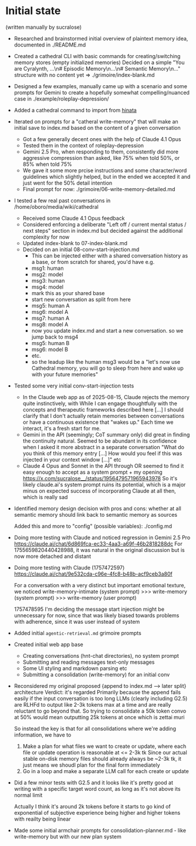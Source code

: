 # Initial state
(written manually by sucralose)

- Researched and brainstormed initial overview of plaintext memory idea, documented in ./README.md
- Created a cathedral CLI with basic commands for creating/switching memory stores (empty initialized memories)
	Decided on a simple "You are Cyralynth, ...\n# Episodic Memory\n...\n#
	Semantic Memory\n..." structure with no content yet
	=> ./grimoire/index-blank.md
- Designed a few examples, manually came up with a scenario and some prompts for
	Gemini to create a hopefully somewhat compelling/nuanced case in
	./example/roleplay-depression/
- Added a cathedral command to import from [hinata](https://github.com/veilm/hinata)
- Iterated on prompts for a "catheral write-memory" that will make an initial
save to index.md based on the content of a given conversation
	- Got a few generally decent ones with the help of Claude 4.1 Opus
	- Tested them in the context of roleplay-depression
	- Gemini 2.5 Pro, when responding to them, consistently did more aggressive
	compression than asked, like 75% when told 50%, or 85% when told 75%
	- We gave it some more prcise instructions and some character/word
	guidelines which slightly helped, but in the ended we accepted it and just
	went for the 50% detail intention
	- Final prompt for now: ./grimoire/06-write-memory-detailed.md
- I tested a few real past conversations in /home/oboro/media/wiki/cathedral
	- Received some Claude 4.1 Opus feedback
	- Considered enforcing a deliberate "Left off / current mental status / next
	steps" section in index.md but decided against the additional complexity for
	now
	- Updated index-blank to 07-index-blank.md
	- Decided on an initial 08-conv-start-injection.md
		- This can be injected either with a shared conversation history as a
		base, or from scratch
		for shared, you'd have e.g.
		- msg1: human
		- msg2: model
		- msg3: human
		- msg4: model
		- mark this as your shared base
		- start new conversation as split from here
		- msg5: human A
		- msg6: model A
		- msg7: human A
		- msg8: model A
		- now you update index.md and start a new conversation. so we jump back to msg4
		- msg5: human B
		- msg6: model B
		- etc.
		- so the leadup like the human msg3 would be a "let's now use Cathedral
		memory, you will go to sleep from here and wake up with your future
		memories"
- Tested some very initial conv-start-injection tests
	- In the Claude web app as of 2025-08-15, Claude rejects the memory quite
	instinctively, with
		While I can engage thoughtfully with the concepts and therapeutic
		frameworks described here [...] I should clarify that I don't actually
		retain memories between conversations or have a continuous existence
		that "wakes up." Each time we interact, it's a fresh start for me.
	- Gemini in the API (seemingly; CoT summary only) did great in finding the
	continuity natural. Seemed to be abundant in its confidence when I asked it
	more abstract in a separate conversation "What do you think of this memory
	entry [...] How would you feel if this was injected in your context window
	[...]" etc
	- Claude 4 Opus and Sonnet in the API through OR seemed to find it easy
	enough to accept as a system prompt + my opening
		https://x.com/sucralose__/status/1956479571965943978
		So it's likely claude.ai's system prompt ruins its potential, which is a
		major minus on expected success of incorporating Claude at all then,
		which is really sad
- Identified memory design decision with pros and cons: whether at all semantic
	memory should link back to semantic memory as sources

	Added this and more to "config" (possible variables): ./config.md
- Doing more testing with Claude and noticed regression in Gemini 2.5 Pro
	https://claude.ai/chat/6d869fca-ec33-4aa3-a69f-46b2818288dc
	For 1755659820440428988, it was natural in the original discussion but is
	now more detached and distant
- Doing more testing with Claude (1757472597)
	https://claude.ai/chat/9e532cda-c96e-4fc8-b48b-acf9ceb3a80f

	For a conversation with a very distinct but important emotional texture, we noticed
	write-memory-intimate (system prompt) >>> write-memory (system prompt) >>> write-memory (user prompt)

	1757478595 I'm deciding the message start injection might be unnecessary for
	now, since that was likely biased towards problems with adherence, since it
	was user instead of system
- Added initial `agentic-retrieval.md` grimoire prompts
- Created initial web app base
	- Creating conversations (hnt-chat directories), no system prompt
	- Submitting and reading messages text-only messages
	- Some UI styling and markdown parsing etc
	- Submitting a consolidation (write-memory) for an initial conv
- Reconsidered my original proposed {append to index.md --> later split} architecture
	Verdict: it's regarded
	Primarily because the append fails easily if the input conversation is too long
	LLMs (clearly including G2.5) are RLHFd to output like 2-3k tokens max at a
	time and are really reluctant to go beyond that. So trying to consolidate a
	50k token convo at 50% would mean outputting 25k tokens at once which is
	zettai muri

	So instead the key is that for all consolidations where we're adding
	information, we have to
	1. Make a plan for what files we want to create or update, where each file
	or update operation is reasonable at <= 2-3k tk
		Since our actual stable on-disk memory files should already always be ~2-3k tk,
		it just means we shoudl plan for the final form immediately
	2. Go in a loop and make a separate LLM call for each create or update
- Did a few minor tests with G2.5 and it looks like it's pretty good at writing
	with a specific target word count, as long as it's not above its normal limit

	Actually I think it's around 2k tokens before it starts to go kind of exponential
	of subjective experience being higher and higher tokens with reailty being linear
- Made some initial armchair prompts for consolidation-planner.md - like
	write-memory but with our new plan system
